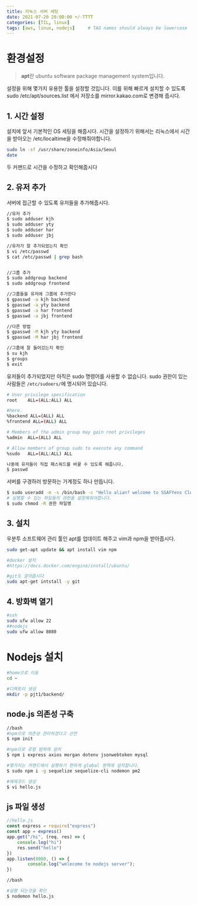 ```yaml
---
title: 리눅스 서버 세팅
date: 2021-07-20 20:00:00 +/-TTTT
categories: [TIL, linux]
tags: [aws, linux, nodejs]     # TAG names should always be lowercase
---
```


# 환경설정
 > **apt**란 ubuntu software package management system입니다.

 설정을 위해 몇가지 유용한 툴을 설정할 것입니다. 이를 위해 빠르게 설치할 수 있도록 sudo /etc/apt/sources.list 에서 저장소를 mirror.kakao.com로  변경해 줍시다.

## 1. 시간 설정
설치에 앞서 기본적인 OS 세팅을 해줍시다.
시간을 설정하기 위해서는 리눅스에서 시간을 받아오는 /etc/localtime을 수정해줘야합니다.
```bash
sudo ln -sf /usr/share/zoneinfo/Asia/Seoul
date
```

두 커맨드로 시간을 수정하고 확인해줍시다

## 2. 유저 추가
서버에 접근할 수 있도록 유저들을 추가해줍시다.
```bash
//유저 추가
$ sudo adduser kjh
$ sudo adduser yty
$ sudo adduser har
$ sudo adduser jbj

//유저가 잘 추가되었는지 확인
$ vi /etc/passwd
$ cat /etc/passwd | grep bash


//그룹 추가
$ sudo addgroup backend
$ sudo addgroup frontend

//그룹들을 유저에 그룹에 추가한다
$ gpasswd -a kjh backend
$ gpasswd -a yty backend
$ gpasswd -a har frontend
$ gpasswd -a jbj frontend

//다른 방법
$ gpasswd -M kjh yty backend
$ gpasswd -M har jbj frontend

//그룹에 잘 들어갔는지 확인
$ su kjh
$ groups
$ exit

```

 유저들이 추가되었지만 아직은 sudo 명령어를 사용할 수 없습니다.
sudo 권한이 있는 사람들은 `/etc/sudoers/`에 명시되어 있습니다.

```bash
# User privilege specification
root    ALL=(ALL:ALL) ALL

#here.
%backend ALL=(ALL) ALL
%frontend ALL=(ALL) ALL

# Members of the admin group may gain root privileges
%admin  ALL=(ALL) ALL

# Allow members of group sudo to execute any command
%sudo   ALL=(ALL:ALL) ALL
```

```bash
나중에 유저들이 직접 패스워드를 바꿀 수 있도록 해줍니다.
$ passwd
```

서버를 구경하러 방문하는 가계정도 하나 만듭니다.
```bash
$ sudo useradd -m -s /bin/bash -c "Hello alian? welcome to SSAFYens Cloud Server" alian
# 실행할 수 있는 파일들의 권한을 설정해줘야합니다.
$ sudo chmod -R 권한 파일명
```

## 3. 설치
우분투 소프트웨어 관리 툴인 apt를 업데이트 해주고 vim과 npm을 받아줍시다.

```bash
sudo get-apt update && apt install vim npm

#docker 설치
#https://docs.docker.com/engine/install/ubuntu/

#git도 깔아줍시다
sudo apt-get intstall -y git
```

## 4. 방화벽 열기
```bash
#ssh
sudo ufw allow 22
##nodejs
sudo ufw allow 8080
```
# Nodejs 설치
```bash
#home으로 이동
cd ~

#디렉토리 생성
mkdir -p pjt1/backend/
```

## node.js 의존성 구축
```bash
//bash
#npm으로 의존성 관리하겠다고 선언
$ npm init 

#npm으로 로컬 범위에 설치
$ npm i express axios morgan dotenv jsonwebtoken mysql 

#몇가지는 커맨드에서 실행하기 편하게 global 영역에 설치합니다.
$ sudo npm i -g sequelize sequelize-cli nodemon pm2

#예제코드 생성
$ vi hello.js

```
## js 파일 생성
```js
//hello.js
const express = require("express")
const app = express()
app.get("/hi", (req, res) => {
    console.log("hi")
    res.send("hello")
})
app.listen(8080, () => {
        console.log("welecome to nodejs server");
})
```

```bash
//bash

#실행 되는것을 확인
$ nodemon hello.js
```